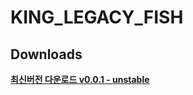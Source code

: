 # KING_LEGACY_FISH
## Downloads
**[최신버전 다운로드 v0.0.1 - unstable](https://github.com/cookieiscrispy-coder/KING_LEGACY_FISH/releases/tag/v0.0.1)**
